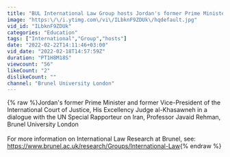 ```yaml
---
title: "BUL International Law Group hosts Jordan's former Prime Minister and former ICJ Vice-President"
image: "https:\/\/i.ytimg.com\/vi\/ILbknF9ZDUk\/hqdefault.jpg"
vid_id: "ILbknF9ZDUk"
categories: "Education"
tags: ["International","Group","hosts"]
date: "2022-02-22T14:11:46+03:00"
vid_date: "2022-02-18T14:57:59Z"
duration: "PT1H8M18S"
viewcount: "56"
likeCount: "2"
dislikeCount: ""
channel: "Brunel University London"
---
```

{% raw %}Jordan's former Prime Minister and former Vice-President of the International Court of Justice, His Excellency Judge al-Khasawneh in a dialogue with the UN Special Rapporteur on Iran, Professor Javaid Rehman, Brunel University London<br /><br />For more information on International Law Research at Brunel, see: <a rel="nofollow" target="blank" href="https://www.brunel.ac.uk/research/Groups/International-Law">https://www.brunel.ac.uk/research/Groups/International-Law</a>{% endraw %}
